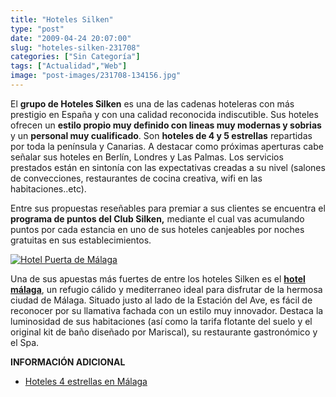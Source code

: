```yaml
---
title: "Hoteles Silken"
type: "post"
date: "2009-04-24 20:07:00"
slug: "hoteles-silken-231708"
categories: ["Sin Categoría"]
tags: ["Actualidad","Web"]
image: "post-images/231708-134156.jpg"
---
```


El **grupo de Hoteles Silken** es una de las cadenas hoteleras con más prestigio en España y con una calidad reconocida indiscutible. Sus hoteles ofrecen un **estilo propio muy definido con lineas muy modernas y sobrias** y un **personal muy cualificado**. Son **hoteles de 4 y 5 estrellas** repartidas por toda la península y Canarias. A destacar como próximas aperturas cabe señalar sus hoteles en Berlín, Londres y Las Palmas. Los servicios prestados están en sintonía con las expectativas creadas a su nivel (salones de convecciones, restaurantes de cocina creativa, wifi en las habitaciones..etc).

Entre sus propuestas reseñables para premiar a sus clientes se encuentra el **programa de puntos del Club Silken,** mediante el cual vas acumulando puntos por cada estancia en uno de sus hoteles canjeables por noches gratuitas en sus establecimientos.

[![Hotel Puerta de Málaga](post-images/231708-134156.jpg "Hotel Puerta de Málaga")](post-images/231708-134156.jpg)

Una de sus apuestas más fuertes de entre los hoteles Silken es el **[hotel málaga](http://www.hoteles-silken.com/hotel-puerta-malaga/)**, un refugio cálido y mediterraneo ideal para disfrutar de la hermosa ciudad de Málaga. Situado justo al lado de la Estación del Ave, es fácil de reconocer por su llamativa fachada con un estilo muy innovador. Destaca la luminosidad de sus habitaciones (así como la tarifa flotante del suelo y el original kit de baño diseñado por Mariscal), su restaurante gastronómico y el Spa.

**INFORMACIÓN ADICIONAL**

- [Hoteles 4 estrellas en Málaga](http://www.hoteles-silken.com/)